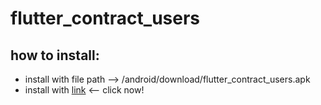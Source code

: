 # flutter_contract_users

## how to install:

 - install with file path --> /android/download/flutter_contract_users.apk
 - install with [link](https://drive.google.com/file/d/1PgkqCjhrDXQYRi2fnVNaXsjeWBsHCwlf/view?usp=sharing) <-- click now!


